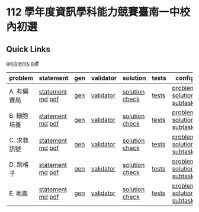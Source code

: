 # 112 學年度資訊學科能力競賽臺南一中校內初選

## Quick Links
[problems.pdf](pA/attachments/problems.pdf)

| problem | statement | gen | validator | solution | tests | config | author |
| --- | --- | --- | --- | --- | --- | --- | --- |
| A. 有偏賽局 | [statement](pA/statement) </br> [md](pA/statement/index.md) [pdf](pA/statement/index.pdf) | [gen](pA/gen) | [validator](pA/validator) | [solution](pA/solution) [check](pA/solutions-check.txt) | [tests](pA/tests) | [problem](pA/problem.json) </br> [solutions](pA/solutions.json) </br> [subtasks](pA/subtasks.json) | 王淇
| B. 細胞培養 | [statement](pB/statement) </br> [md](pB/statement/index.md) [pdf](pB/statement/index.pdf) | [gen](pB/gen) | [validator](pB/validator) | [solution](pB/solution) [check](pB/solutions-check.txt) | [tests](pB/tests) | [problem](pB/problem.json) </br> [solutions](pB/solutions.json) </br> [subtasks](pB/subtasks.json) | 王淇
| C. 求救訊號 | [statement](pC/statement) </br> [md](pC/statement/index.md) [pdf](pC/statement/index.pdf) | [gen](pC/gen) | [validator](pC/validator) | [solution](pC/solution) [check](pC/solutions-check.txt) | [tests](pC/tests) | [problem](pC/problem.json) </br> [solutions](pC/solutions.json) </br> [subtasks](pC/subtasks.json) | 高嘉泓
| D. 跳格子 | [statement](pD/statement) </br> [md](pD/statement/index.md) [pdf](pD/statement/index.pdf) | [gen](pD/gen) | [validator](pD/validator) | [solution](pD/solution) [check](pD/solutions-check.txt) | [tests](pD/tests) | [problem](pD/problem.json) </br> [solutions](pD/solutions.json) </br> [subtasks](pD/subtasks.json) | 高嘉泓
| E. 地震 | [statement](pE/statement) </br> [md](pE/statement/index.md) [pdf](pE/statement/index.pdf) | [gen](pE/gen) | [validator](pE/validator) | [solution](pE/solution) [check](pE/solutions-check.txt) | [tests](pE/tests) | [problem](pE/problem.json) </br> [solutions](pE/solutions.json) </br> [subtasks](pE/subtasks.json) | 高嘉泓

<!-- new problem -->


